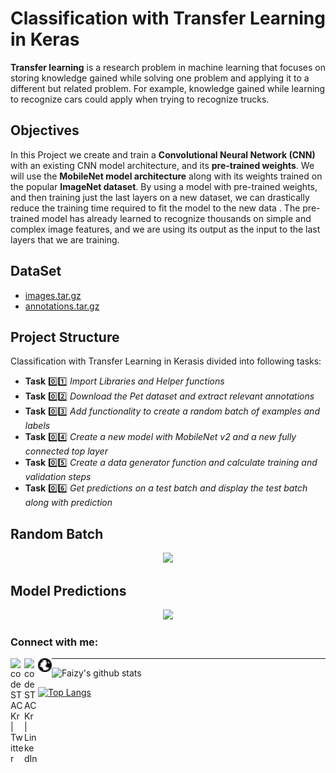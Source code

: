 # Classification with Transfer Learning in Keras

__Transfer learning__ is a research problem in machine learning that focuses on storing knowledge gained while solving one problem and applying it to a different but related problem. For example, knowledge gained while learning to recognize cars could apply when trying to recognize trucks.

## __Objectives__

In this Project we  create and train a __Convolutional Neural Network (CNN)__ with an existing CNN model architecture, and its __pre-trained weights__. We will use the __MobileNet model architecture__ along with its weights trained on the popular __ImageNet dataset__. By using a model with pre-trained weights, and then training just the last layers on a new dataset, we can drastically reduce the training time required to fit the model to the new data . The pre-trained model has already learned to recognize thousands on simple and complex image features, and we are using its output as the input to the last layers that we are training.

## __DataSet__
- [images.tar.gz](http://www.robots.ox.ac.uk/~vgg/data/pets/data/images.tar.gz)
- [annotations.tar.gz](http://www.robots.ox.ac.uk/~vgg/data/pets/data/annotations.tar.gz)


## __Project Structure__
Classification with Transfer Learning in Kerasis divided into following tasks:

- __Task__ :zero::one: _Import Libraries and Helper functions_
- __Task__ :zero::two: _Download the Pet dataset and extract relevant annotations_
- __Task__ :zero::three: _Add functionality to create a random batch of examples and labels_
- __Task__ :zero::four: _Create a new model with MobileNet v2 and a new fully connected top layer_ 
- __Task__ :zero::five: _Create a data generator function and calculate training and validation steps_
- __Task__ :zero::six: _Get predictions on a test batch and display the test batch along with prediction_

## __Random Batch__

<p align='center'>
    <a href ='#'>
        <img src='https://github.com/mohd-faizy/11P_Classification-with-Transfer-Learning-in-Keras/blob/main/_img/examples.png?raw=true'>
    </a>
</p>


## __Model Predictions__

<p align='center'>
    <a href ='#'>
        <img src='https://github.com/mohd-faizy/11P_Classification-with-Transfer-Learning-in-Keras/blob/main/_img/pridictions.png?raw=true'>
    </a>
</p>

### Connect with me:


[<img align="left" alt="codeSTACKr | Twitter" width="22px" src="https://cdn.jsdelivr.net/npm/simple-icons@v3/icons/twitter.svg" />][twitter]
[<img align="left" alt="codeSTACKr | LinkedIn" width="22px" src="https://cdn.jsdelivr.net/npm/simple-icons@v3/icons/linkedin.svg" />][linkedin]
[<img align="left" alt="codeSTACKr.com" width="22px" src="https://raw.githubusercontent.com/iconic/open-iconic/master/svg/globe.svg" />][StackExchange AI]

[twitter]: https://twitter.com/F4izy
[linkedin]: https://www.linkedin.com/in/mohd-faizy/
[StackExchange AI]: https://ai.stackexchange.com/users/36737/cypher


---


![Faizy's github stats](https://github-readme-stats.vercel.app/api?username=mohd-faizy&show_icons=true)


[![Top Langs](https://github-readme-stats.vercel.app/api/top-langs/?username=mohd-faizy&layout=compact)](https://github.com/mohd-faizy/github-readme-stats)













